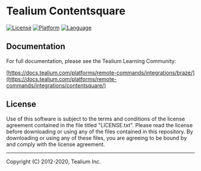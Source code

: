 
# Tealium Contentsquare

[![License](https://img.shields.io/badge/license-Proprietary-blue.svg?style=flat
            )](https://github.com/Tealium/tealium-android/blob/master/LICENSE.txt)
[![Platform](https://img.shields.io/badge/Platform-Android-lightgrey.svg?style=flat
             )](https://developer.android.com/guide/index.html)
[![Language](https://img.shields.io/badge/Language-Kotlin-orange.svg?style=flat
             )](https://developer.android.com/reference/packages.html)


## Documentation
For full documentation, please see the Tealium Learning Community: 

[https://docs.tealium.com/platforms/remote-commands/integrations/braze/](https://docs.tealium.com/platforms/remote-commands/integrations/contentsquare/)

## License

Use of this software is subject to the terms and conditions of the license agreement contained in the file titled "LICENSE.txt".  Please read the license before downloading or using any of the files contained in this repository. By downloading or using any of these files, you are agreeing to be bound by and comply with the license agreement.
 
---
Copyright (C) 2012-2020, Tealium Inc.